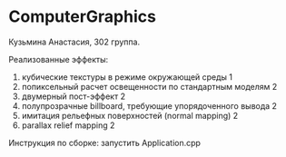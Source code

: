 # ComputerGraphics
Кузьмина Анастасия, 302 группа.

Реализованные эффекты:
1) кубические текстуры в режиме окружающей среды 1
2) попиксельный расчет освещенности по стандартным моделям 2
3) двумерный пост-эффект 2
4) полупрозрачные billboard, требующие упорядоченного вывода 2
5) имитация рельефных поверхностей (normal mapping) 2
6) parallax relief mapping 2

Инструкция по сборке:
запустить Application.cpp
